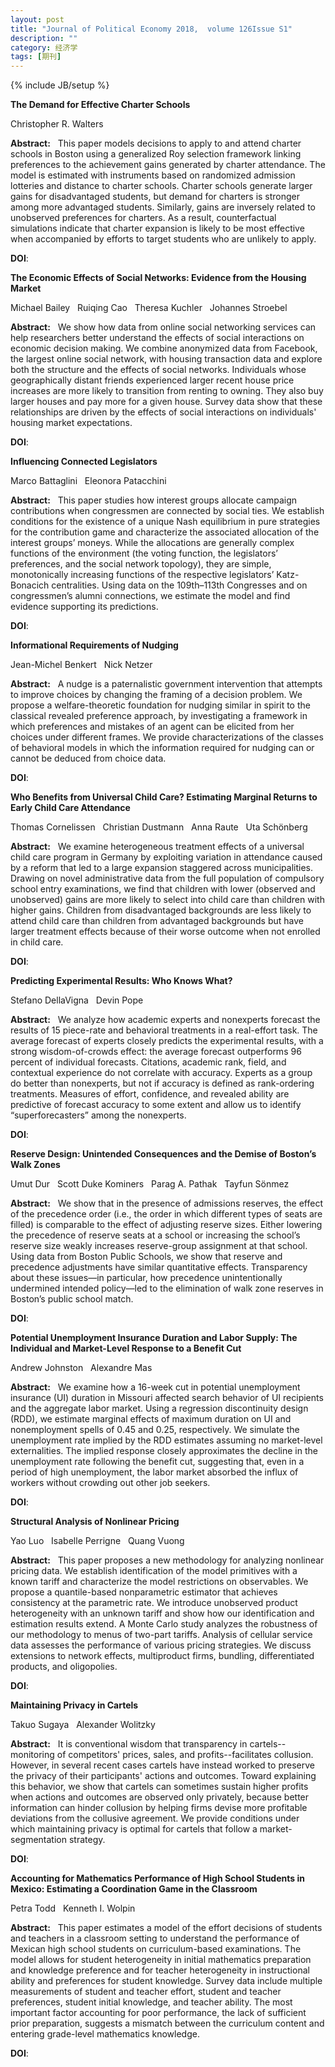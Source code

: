 ```yaml
---
layout: post
title: "Journal of Political Economy 2018,  volume 126Issue S1"
description: ""
category: 经济学
tags: [期刊]
---
```

{% include JB/setup %}

<p><strong>The Demand for Effective Charter Schools</strong></p>
<p>Christopher R. Walters&nbsp;&nbsp;&nbsp;</p>
<p><strong>Abstract:</strong>&nbsp;&nbsp;&nbsp;This paper models decisions to apply to and attend charter schools in Boston using a generalized Roy selection framework linking preferences to the achievement gains generated by charter attendance. The model is estimated with instruments based on randomized admission lotteries and distance to charter schools. Charter schools generate larger gains for disadvantaged students, but demand for charters is stronger among more advantaged students. Similarly, gains are inversely related to unobserved preferences for charters. As a result, counterfactual simulations indicate that charter expansion is likely to be most effective when accompanied by efforts to target students who are unlikely to apply.</p>
<p><strong>DOI</strong>:
</p>
<p> </p>
<p> </p>
  

<p><strong>The Economic Effects of Social Networks: Evidence from the Housing Market</strong></p>
<p>Michael Bailey&nbsp;&nbsp;&nbsp;Ruiqing Cao&nbsp;&nbsp;&nbsp;Theresa Kuchler&nbsp;&nbsp;&nbsp;Johannes Stroebel&nbsp;&nbsp;&nbsp;</p>
<p><strong>Abstract:</strong>&nbsp;&nbsp;&nbsp;We show how data from online social networking services can help researchers better understand the effects of social interactions on economic decision making. We combine anonymized data from Facebook, the largest online social network, with housing transaction data and explore both the structure and the effects of social networks. Individuals whose geographically distant friends experienced larger recent house price increases are more likely to transition from renting to owning. They also buy larger houses and pay more for a given house. Survey data show that these relationships are driven by the effects of social interactions on individuals' housing market expectations.</p>
<p><strong>DOI</strong>:
</p>
<p> </p>
<p> </p>
  

<p><strong>Influencing Connected Legislators</strong></p>
<p>Marco Battaglini&nbsp;&nbsp;&nbsp;Eleonora Patacchini&nbsp;&nbsp;&nbsp;</p>
<p><strong>Abstract:</strong>&nbsp;&nbsp;&nbsp;This paper studies how interest groups allocate campaign contributions when congressmen are connected by social ties. We establish conditions for the existence of a unique Nash equilibrium in pure strategies for the contribution game and characterize the associated allocation of the interest groups’ moneys. While the allocations are generally complex functions of the environment (the voting function, the legislators’ preferences, and the social network topology), they are simple, monotonically increasing functions of the respective legislators’ Katz-Bonacich centralities. Using data on the 109th–113th Congresses and on congressmen’s alumni connections, we estimate the model and find evidence supporting its predictions.</p>
<p><strong>DOI</strong>:
</p>
<p> </p>
<p> </p>
  

<p><strong>Informational Requirements of Nudging</strong></p>
<p>Jean-Michel Benkert&nbsp;&nbsp;&nbsp;Nick Netzer&nbsp;&nbsp;&nbsp;</p>
<p><strong>Abstract:</strong>&nbsp;&nbsp;&nbsp;A nudge is a paternalistic government intervention that attempts to improve choices by changing the framing of a decision problem. We propose a welfare-theoretic foundation for nudging similar in spirit to the classical revealed preference approach, by investigating a framework in which preferences and mistakes of an agent can be elicited from her choices under different frames. We provide characterizations of the classes of behavioral models in which the information required for nudging can or cannot be deduced from choice data.</p>
<p><strong>DOI</strong>:
</p>
<p> </p>
<p> </p>
  

<p><strong>Who Benefits from Universal Child Care? Estimating Marginal Returns to Early Child Care Attendance</strong></p>
<p>Thomas Cornelissen&nbsp;&nbsp;&nbsp;Christian Dustmann&nbsp;&nbsp;&nbsp;Anna Raute&nbsp;&nbsp;&nbsp;Uta Schönberg&nbsp;&nbsp;&nbsp;</p>
<p><strong>Abstract:</strong>&nbsp;&nbsp;&nbsp;We examine heterogeneous treatment effects of a universal child care program in Germany by exploiting variation in attendance caused by a reform that led to a large expansion staggered across municipalities. Drawing on novel administrative data from the full population of compulsory school entry examinations, we find that children with lower (observed and unobserved) gains are more likely to select into child care than children with higher gains. Children from disadvantaged backgrounds are less likely to attend child care than children from advantaged backgrounds but have larger treatment effects because of their worse outcome when not enrolled in child care.</p>
<p><strong>DOI</strong>:
</p>
<p> </p>
<p> </p>
  

<p><strong>Predicting Experimental Results: Who Knows What?</strong></p>
<p>Stefano DellaVigna&nbsp;&nbsp;&nbsp;Devin Pope&nbsp;&nbsp;&nbsp;</p>
<p><strong>Abstract:</strong>&nbsp;&nbsp;&nbsp;We analyze how academic experts and nonexperts forecast the results of 15 piece-rate and behavioral treatments in a real-effort task. The average forecast of experts closely predicts the experimental results, with a strong wisdom-of-crowds effect: the average forecast outperforms 96 percent of individual forecasts. Citations, academic rank, field, and contextual experience do not correlate with accuracy. Experts as a group do better than nonexperts, but not if accuracy is defined as rank-ordering treatments. Measures of effort, confidence, and revealed ability are predictive of forecast accuracy to some extent and allow us to identify “superforecasters” among the nonexperts.</p>
<p><strong>DOI</strong>:
</p>
<p> </p>
<p> </p>
  

<p><strong>Reserve Design: Unintended Consequences and the Demise of Boston’s Walk Zones</strong></p>
<p>Umut Dur&nbsp;&nbsp;&nbsp;Scott Duke Kominers&nbsp;&nbsp;&nbsp;Parag A. Pathak&nbsp;&nbsp;&nbsp;Tayfun Sönmez&nbsp;&nbsp;&nbsp;</p>
<p><strong>Abstract:</strong>&nbsp;&nbsp;&nbsp;We show that in the presence of admissions reserves, the effect of the precedence order (i.e., the order in which different types of seats are filled) is comparable to the effect of adjusting reserve sizes. Either lowering the precedence of reserve seats at a school or increasing the school’s reserve size weakly increases reserve-group assignment at that school. Using data from Boston Public Schools, we show that reserve and precedence adjustments have similar quantitative effects. Transparency about these issues—in particular, how precedence unintentionally undermined intended policy—led to the elimination of walk zone reserves in Boston’s public school match.</p>
<p><strong>DOI</strong>:
</p>
<p> </p>
<p> </p>
  

<p><strong>Potential Unemployment Insurance Duration and Labor Supply: The Individual and Market-Level Response to a Benefit Cut</strong></p>
<p>Andrew Johnston&nbsp;&nbsp;&nbsp;Alexandre Mas&nbsp;&nbsp;&nbsp;</p>
<p><strong>Abstract:</strong>&nbsp;&nbsp;&nbsp;We examine how a 16-week cut in potential unemployment insurance (UI) duration in Missouri affected search behavior of UI recipients and the aggregate labor market. Using a regression discontinuity design (RDD), we estimate marginal effects of maximum duration on UI and nonemployment spells of 0.45 and 0.25, respectively. We simulate the unemployment rate implied by the RDD estimates assuming no market-level externalities. The implied response closely approximates the decline in the unemployment rate following the benefit cut, suggesting that, even in a period of high unemployment, the labor market absorbed the influx of workers without crowding out other job seekers.</p>
<p><strong>DOI</strong>:
</p>
<p> </p>
<p> </p>
  

<p><strong>Structural Analysis of Nonlinear Pricing</strong></p>
<p>Yao Luo&nbsp;&nbsp;&nbsp;Isabelle Perrigne&nbsp;&nbsp;&nbsp;Quang Vuong&nbsp;&nbsp;&nbsp;</p>
<p><strong>Abstract:</strong>&nbsp;&nbsp;&nbsp;This paper proposes a new methodology for analyzing nonlinear pricing data. We establish identification of the model primitives with a known tariff and characterize the model restrictions on observables. We propose a quantile-based nonparametric estimator that achieves consistency at the parametric rate. We introduce unobserved product heterogeneity with an unknown tariff and show how our identification and estimation results extend. A Monte Carlo study analyzes the robustness of our methodology to menus of two-part tariffs. Analysis of cellular service data assesses the performance of various pricing strategies. We discuss extensions to network effects, multiproduct firms, bundling, differentiated products, and oligopolies.</p>
<p><strong>DOI</strong>:
</p>
<p> </p>
<p> </p>
  

<p><strong>Maintaining Privacy in Cartels</strong></p>
<p>Takuo Sugaya&nbsp;&nbsp;&nbsp;Alexander Wolitzky&nbsp;&nbsp;&nbsp;</p>
<p><strong>Abstract:</strong>&nbsp;&nbsp;&nbsp;It is conventional wisdom that transparency in cartels--monitoring of competitors' prices, sales, and profits--facilitates collusion. However, in several recent cases cartels have instead worked to preserve the privacy of their participants' actions and outcomes. Toward explaining this behavior, we show that cartels can sometimes sustain higher profits when actions and outcomes are observed only privately, because better information can hinder collusion by helping firms devise more profitable deviations from the collusive agreement. We provide conditions under which maintaining privacy is optimal for cartels that follow a market-segmentation strategy.</p>
<p><strong>DOI</strong>:
</p>
<p> </p>
<p> </p>
  

<p><strong>Accounting for Mathematics Performance of High School Students in Mexico: Estimating a Coordination Game in the Classroom</strong></p>
<p>Petra Todd&nbsp;&nbsp;&nbsp;Kenneth I. Wolpin&nbsp;&nbsp;&nbsp;</p>
<p><strong>Abstract:</strong>&nbsp;&nbsp;&nbsp;This paper estimates a model of the effort decisions of students and teachers in a classroom setting to understand the performance of Mexican high school students on curriculum-based examinations. The model allows for student heterogeneity in initial mathematics preparation and knowledge preference and for teacher heterogeneity in instructional ability and preferences for student knowledge. Survey data include multiple measurements of student and teacher effort, student and teacher preferences, student initial knowledge, and teacher ability. The most important factor accounting for poor performance, the lack of sufficient prior preparation, suggests a mismatch between the curriculum content and entering grade-level mathematics knowledge.</p>
<p><strong>DOI</strong>:
</p>
<p> </p>
<p> </p>
  